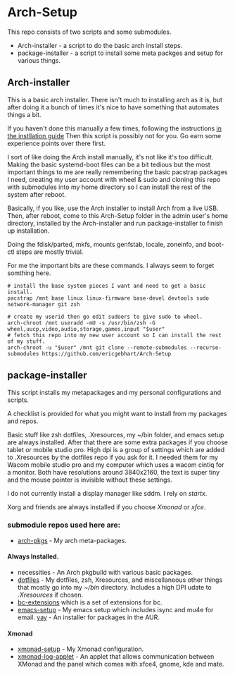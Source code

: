 # Arch-Setup

This repo consists of two scripts and some submodules.

 * Arch-installer  - a script to do the basic arch install steps.
 * package-installer - a script to install some meta packges and setup
 for various things.
 
## Arch-installer

 This is a basic arch installer. There isn't much to installing arch as it is,
 but after doing it a bunch of times it's nice to have something that automates things a bit.
 
 If you haven't done this manually a few times, following the instructions 
 [in the instllation guide](https://wiki.archlinux.org/index.php/Installation_guide#Localization)
 Then this script is possibly not for you.  Go earn some experience points over there first.
 
 I sort of like doing the Arch install manually, it's not like it's too difficult. Making
 the basic systemd-boot files can be a bit tedious but the most
 important things to me are really remembering the basic pacstrap packages I need, 
 creating my user account with wheel & sudo and cloning this repo with submodules 
 into my home directory so I can install the rest of the system after reboot.
 
 Basically, if you like, use the Arch installer to install Arch from a live USB.
 Then, after reboot, come to this Arch-Setup folder in the admin user's home
 directory, installed by the Arch-installer and run package-installer to finish
 up installation.
 
 Doing the fdisk/parted, mkfs, mounts genfstab, locale, zoneinfo, and boot-ctl steps are
 mostly trivial.  
 
 For me the important bits are these commands. I always seem to forget somthing here.

    # install the base system pieces I want and need to get a basic install.
    pacstrap /mnt base linux linux-firmware base-devel devtools sudo network-manager git zsh

    # create my userid then go edit sudoers to give sudo to wheel.
    arch-chroot /mnt useradd -mU -s /usr/bin/zsh -G wheel,uucp,video,audio,storage,games,input "$user"
    # fetch this repo into my new user account so I can install the rest of my stuff.
    arch-chroot -u "$user" /mnt git clone --remote-submodules --recurse-submodules https://github.com/ericgebhart/Arch-Setup
 
 
## package-installer
 
 This script installs my metapackages and my personal configurations and scripts.
 
 A checklist is provided for what you might want to install from my packages and repos.
 
 Basic stuff like zsh dotfiles, .Xresources, my ~/bin folder, and emacs setup are
 always installed. After that there are some extra packages if you choose tablet or
 mobile studio pro.  High dpi is a group of settings which are added to .Xresources
 by the dotfiles repo if you ask for it.  I needed them for my Wacom mobile studio pro
 and my computer which uses a wacom cintiq for a monitor. Both have resolutions around
 3840x2160, the text is super tiny and the mouse pointer is invisible without these settings.
 
 I do not currently install a display manager like sddm.  I rely on *startx*.
 
 Xorg and friends are always installed if you choose _Xmonad_ or _xfce_. 
 
### submodule repos used here are:
 
 * [arch-pkgs](http://github.com/ericgebhart/arch-pkgs) - My arch meta-packages.
 
#### Always Installed.
 
 * necessities  - An Arch pkgbuild with various basic packages.
 * [dotfiles](http://github.com/ericgebhart/dotfiles)  - My dotfiles, zsh, Xresources, and miscellaneous other things that mostly
   go into my _~/bin_ directory.  Includes a high DPI udate to _.Xresources_ if chosen.
 * [bc-extensions](http://github.com/ericgebhart/bc-extensions) which is a set of extensions for bc.
 * [emacs-setup](http://github.com/ericgebhart/emacs-setup) - My emacs setup which includes isync and mu4e for email.
   [yay](http://github.com/jguer/yay) - An installer for packages in the AUR.

#### Xmonad
 * [xmonad-setup](http://github.com/ericgebhart/xmonad-setup) - My Xmonad configuration.
 * [xmonad-log-applet](http://github.com/ericgebhart/xmonad-log-applet) - An applet that allows communication between XMonad and the panel
   which comes with xfce4, gnome, kde and mate.

 
 
